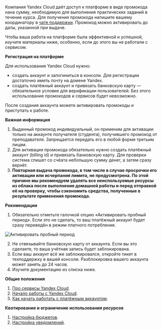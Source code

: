 Компания Yandex Cloud даёт доступ к платформе в виде промокода нана сумму, необходимую для выполнения практических заданий в  течение курса. Для получения промокода напишите вашему координатору в [чате поддержки](https://netology.ru/profile?modal=support&type=new-ticket). Промокод можно активировать до даты, указанной при выдаче. 

Чтобы ваша работа на платформе была эффективной и успешной, изучите материалы ниже, особенно, если до этого вы не работали с сервисом.

**Регистрация на платформе**

Для использования Yandex Cloud нужно:

* создать аккаунт и залогиниться в консоли. Для регистрации достаточно иметь почту на домене Yandex.
* создать платёжный аккаунт и привязать банковскую карту — обязательное условие для верификации пользователей. Без этого использование промокодов и сервисов будет невозможно. 

После создания аккаунта можете активировать промокоды и приступать к работе.

**Важная информация**
1. Выданный промокод индивидуальный, он применим для активации только на аккаунте получателя (студента), получившего промокод от преподавателя. Запрещается передать его в любой форме третьим лицам.
2. Для активации промокода обязательно нужно создать платёжный аккаунт (billing id) и привязать банковскую карту. Для проверки система спишет со счёата небольшую сумму денег, а затем сразу вернёт.
3. **Повторная выдача промокода, в том числе в случае просрочки его активации или исчерпания лимита, не предусмотрена. По этой причине мы рекомендуем удалять все неиспользуемые ресурсы из облака после выполнения домашней работы и перед отправкой её на проверку, чтобы сэкономить средства, полученные в результате применения промокода.**
	
**Рекомендации**
1. Обязательно отметьте галочкой опцию «Активировать пробный период». Если это не сделать, то ваш платёжный аккаунт будет сразу переведён в режим платного потребления.

![Активировать пробный период](http://joxi.ru/DmBYaDKTqDX4wr.jpg?download=1&name=%D0%A1%D0%BA%D1%80%D0%B8%D0%BD%D1%88%D0%BE%D1%82%2027-07-2021%2017:31:13.jpg) 

2. Не отвязывайте банковскую карту от аккаунта. Если вы это сделаете, то ваша учётная запись будет заблокирована.
3. Если ваш аккаунт всё же заблокировался, откройте тикет в техподдержку в вашей консоли. Разблокировка вашего аккаунта может занять до 24 часов.
4. Изучите документацию из списка ниже.

**Общие положения**
1. [Про сервисы Yandex Cloud](https://cloud.yandex.ru/services#_all). 
2. [Начало работы с Yandex Cloud](https://cloud.yandex.ru/docs/overview/quickstart).
3. [Как начать работать с платёжным аккаунтом](https://cloud.yandex.ru/docs/billing/quickstart/).

**Квотирование и ограничение использования ресурсов**
1. [Настройка бюджетов](https://cloud.yandex.ru/docs/billing/concepts/budget).
2. [Настройка уведомлений](https://cloud.yandex.ru/docs/billing/operations/budgets).
